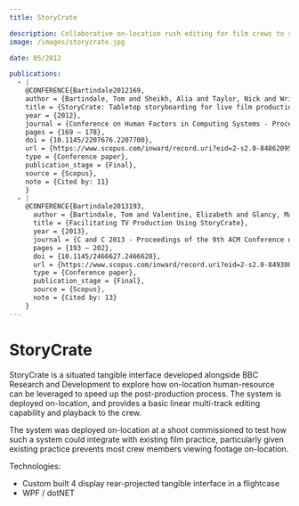 ```yaml
---
title: StoryCrate

description: Collaborative on-location rush editing for film crews to support creative practice and efficient working.
image: /images/storycrate.jpg

date: 05/2012

publications:
  - |
    @CONFERENCE{Bartindale2012169,
    author = {Bartindale, Tom and Sheikh, Alia and Taylor, Nick and Wright, Peter and Olivier, Patrick},
    title = {StoryCrate: Tabletop storyboarding for live film production},
    year = {2012},
    journal = {Conference on Human Factors in Computing Systems - Proceedings},
    pages = {169 – 178},
    doi = {10.1145/2207676.2207700},
    url = {https://www.scopus.com/inward/record.uri?eid=2-s2.0-84862095031&doi=10.1145%2f2207676.2207700&partnerID=40&md5=a44125c6a203c8889c4b62a97ff1bffb},
    type = {Conference paper},
    publication_stage = {Final},
    source = {Scopus},
    note = {Cited by: 11}
    }
  - |
    @CONFERENCE{Bartindale2013193,
      author = {Bartindale, Tom and Valentine, Elizabeth and Glancy, Maxine and Kirk, David and Wright, Peter and Olivier, Patrick},
      title = {Facilitating TV Production Using StoryCrate},
      year = {2013},
      journal = {C and C 2013 - Proceedings of the 9th ACM Conference on Creativity and Cognition 2013: 'Intersections and Interactions'},
      pages = {193 – 202},
      doi = {10.1145/2466627.2466628},
      url = {https://www.scopus.com/inward/record.uri?eid=2-s2.0-84930842643&doi=10.1145%2f2466627.2466628&partnerID=40&md5=85dfcce96e60bd7c77f36822707c84f9},
      type = {Conference paper},
      publication_stage = {Final},
      source = {Scopus},
      note = {Cited by: 13}
    }
---
```


# StoryCrate

StoryCrate is a situated tangible interface developed alongside BBC Research and Development to explore how on-location human-resource can be leveraged to speed up the post-production process. The system is deployed on-location, and provides a basic linear multi-track editing capability and playback to the crew.

The system was deployed on-location at a shoot commissioned to test how such a system could integrate with existing film practice, particularly given existing practice prevents most crew members viewing footage on-location.

Technologies:

- Custom built 4 display rear-projected tangible interface in a flightcase
- WPF / dotNET
